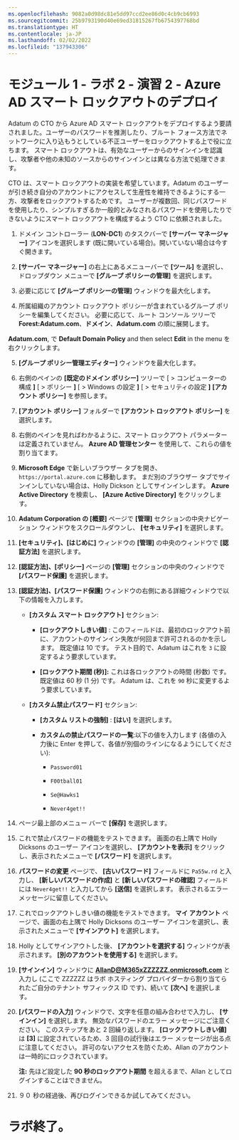 ```yaml
---
ms.openlocfilehash: 9082a0d98dc81e5dd97ccd2ee86d0c4cb9cb6993
ms.sourcegitcommit: 25b9793190d40e69ed31815267fb6754397768bd
ms.translationtype: HT
ms.contentlocale: ja-JP
ms.lasthandoff: 02/02/2022
ms.locfileid: "137943306"
---
```

# <a name="module-1---lab-2---exercise-2---deploy-azure-ad-smart-lockout"></a>モジュール 1 - ラボ 2 - 演習 2 - Azure AD スマート ロックアウトのデプロイ 

Adatum の CTO から Azure AD スマート ロックアウトをデプロイするよう要請されました。ユーザーのパスワードを推測したり、ブルート フォース方法でネットワークに入り込もうとしている不正ユーザーをロックアウトする上で役に立ちます。 スマート ロックアウトは、有効なユーザーからのサインインを認識し、攻撃者や他の未知のソースからのサインインとは異なる方法で処理できます。 

CTO は、スマート ロックアウトの実装を希望しています。Adatum のユーザーが引き続き自分のアカウントにアクセスして生産性を維持できるようにする一方、攻撃者をロックアウトするためです。 ユーザーが複数回、同じパスワードを使用したり、シンプルすぎるか一般的とみなされるパスワードを使用したりできないようにスマート ロックアウトを構成するよう CTO に依頼されました。 

1. ドメイン コントローラー (**LON-DC1**) のタスクバーで **[サーバー マネージャー]** アイコンを選択します (既に開いている場合)。開いていない場合は今すぐ開きます。

2. **[サーバー マネージャー]** の右上にあるメニューバーで **[ツール]** を選択し、ドロップダウン メニューで **[グループ ポリシーの管理]** を選択します。

3. 必要に応じて **[グループ ポリシーの管理]** ウィンドウを最大化します。

4. 所属組織のアカウント ロックアウト ポリシーが含まれているグループ ポリシーを編集してください。 必要に応じて、ルート コンソール ツリーで **Forest:Adatum.com**、**ドメイン**、**Adatum.com** の順に展開します。  <br/>

‎**Adatum.com**,     で **Default Domain Policy** and then select **Edit** in the menu       を右クリックします。

5. **[グループ ポリシー管理エディター]** ウィンドウを最大化します。

6. 右側のペインの **[既定のドメイン ポリシー]** ツリーで [ > コンピューターの構成 **]**  [ > ポリシー **]**  [ > Windows の設定 **]**  [ > セキュリティの設定 **]**  **[アカウント ポリシー]** を参照します。

7. **[アカウント ポリシー]** フォルダーで **[アカウント ロックアウト ポリシー]** を選択します。

8. 右側のペインを見ればわかるように、スマート ロックアウト パラメーターは定義されていません。 **Azure AD 管理センター** を使用して、これらの値を割り当てます。   <br/>

9.  **Microsoft Edge** で新しいブラウザー タブを開き、`https://portal.azure.com` に移動します。  まだ別のブラウザー タブでサインインしていない場合は、Holly Dickson としてサインインします。
          **Azure Active Directory** を検索し、 **[Azure Active Directory]** をクリックします。 

10. **Adatum Corporation の [概要]** ページで **[管理]** セクションの中央ナビゲーション ウィンドウをスクロールダウンし、 **[セキュリティ]** を選択します。

11. **[セキュリティ]、[はじめに]** ウィンドウの **[管理]** の中央のウィンドウで **[認証方法]** を選択します。

12. **[認証方法]、[ポリシー]** ページの **[管理]** セクションの中央のウィンドウで **[パスワード保護]** を選択します。

13. **[認証方法]、[パスワード保護]** ウィンドウの右側にある詳細ウィンドウで以下の情報を入力します。

    - **[カスタム スマート ロックアウト]** セクション:

        - **[ロックアウトしきい値]** : このフィールドは、最初のロックアウト前に、アカウントのサインイン失敗が何回まで許可されるのかを示します。 既定値は 10 です。 テスト目的で、Adatum はこれを `3` に設定するよう要求しています。

        - **[ロックアウト期間 (秒)]:** これは各ロックアウトの時間 (秒数) です。 既定値は 60 秒 (1 分) です。 Adatum は、これを `90` 秒に変更するよう要求しています。

    - **[カスタム禁止パスワード]** セクション:

        - **[カスタム リストの強制]** : **[はい]** を選択します。

        - **カスタムの禁止パスワードの一覧**:以下の値を入力します (各値の入力後に Enter を押して、各値が別個のラインになるようにしてください):

            - `Password01`

            - `F00tball01`

            - `Se@Hawks1`

            - `Never4get!!`

14. ページ最上部のメニュー バーで **[保存]** を選択します。

15. これで禁止パスワードの機能をテストできます。 画面の右上隅で Holly Dicksons のユーザー アイコンを選択し、 **[アカウントを表示]** をクリックし、表示されたメニューで **[パスワード]** を選択します。

16. **パスワードの変更** ページで、 **[古いパスワード]** フィールドに `Pa55w.rd` と入力し、 **[新しいパスワードの作成]** と **[新しいパスワードの確認]** フィールドには `Never4get!!` と入力してから **[送信]** を選択します。 表示されるエラー メッセージに留意してください。

17. これでロックアウトしきい値の機能をテストできます。 **マイ アカウント** ページで、画面の右上隅で Holly Dicksons のユーザー アイコンを選択し、表示されたメニューで **[サインアウト]** を選択します。 

18. Holly としてサインアウトした後、 **[アカウントを選択する]** ウィンドウが表示されます。 **[別のアカウントを使用する]** を選択します。 

19. **[サインイン]** ウィンドウに **AllanD@M365xZZZZZZ.onmicrosoft.com** と入力し (ここで ZZZZZZ はラボ ホスティング プロバイダーから割り当てられたご自分のテナント サフィックス ID です)、続いて **[次へ]** を選択します。 

20. **[パスワードの入力]** ウィンドウで、文字を任意の組み合わせで入力し、 **[サインイン]** を選択します。 無効なパスワードのエラー メッセージにご注意ください。 このステップをあと 2 回繰り返します。 **[ロックアウトしきい値]** は **[3]** に設定されているため、3 回目の試行後はエラー メッセージが出る点に注意してください。 許可のないアクセスを防ぐため、Allan のアカウントは一時的にロックされています。 <br/>

    **注:**  先ほど設定した **90 秒のロックアウト期間** を超えるまで、Allan としてログインすることはできません。 

21. ９０ 秒の経過後、再びログインできるか試してみてください。 

# <a name="end-of-lab"></a>ラボ終了。
 
